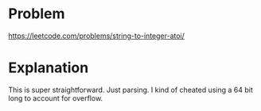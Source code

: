 # Problem

https://leetcode.com/problems/string-to-integer-atoi/

# Explanation

This is super straightforward. Just parsing. I kind of cheated using a 64 bit long to account for overflow.

